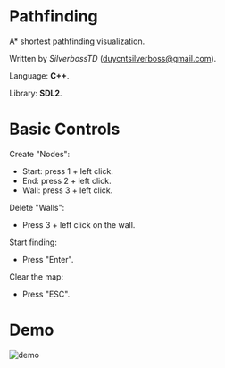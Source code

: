 # Pathfinding
A* shortest pathfinding visualization.

Written by <i>SilverbossTD</i> (duycntsilverboss@gmail.com).

Language: <b>C++</b>.

Library: <b>SDL2</b>.

# Basic Controls

Create "Nodes":
   + Start: press 1 + left click.
   + End: press 2 + left click.
   + Wall: press 3 + left click.

Delete "Walls":
   + Press 3 + left click on the wall.

Start finding:
   + Press "Enter".

Clear the map:
   + Press "ESC".

# Demo
![demo](https://media.discordapp.net/attachments/636515552428425236/902502770286952498/demo.gif)
